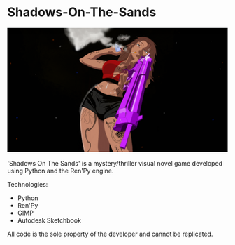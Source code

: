 # Shadows-On-The-Sands
<img src = "SOTSMainMenuBackground.png">

<p>'Shadows On The Sands' is a mystery/thriller visual novel game developed using Python and the Ren'Py engine.</p>

Technologies:
- Python
- Ren'Py
- GIMP
- Autodesk Sketchbook

All code is the sole property of the developer and cannot be replicated.
